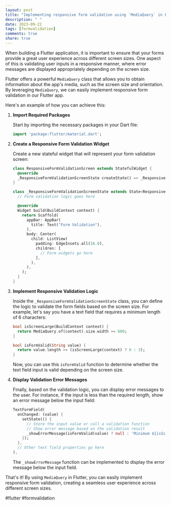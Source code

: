 ```yaml
---
layout: post
title: "Implementing responsive form validation using `MediaQuery` in Flutter"
description: " "
date: 2023-09-22
tags: [formvalidation]
comments: true
share: true
---
```


When building a Flutter application, it is important to ensure that your forms provide a great user experience across different screen sizes. One aspect of this is validating user inputs in a responsive manner, where error messages are displayed appropriately depending on the screen size.

Flutter offers a powerful `MediaQuery` class that allows you to obtain information about the app's media, such as the screen size and orientation. By leveraging `MediaQuery`, we can easily implement responsive form validation in our Flutter app.

Here's an example of how you can achieve this:

1. **Import Required Packages**

   Start by importing the necessary packages in your Dart file:

   ```dart
   import 'package:flutter/material.dart';
   ```

2. **Create a Responsive Form Validation Widget**

   Create a new stateful widget that will represent your form validation screen:

   ```dart
   class ResponsiveFormValidationScreen extends StatefulWidget {
     @override
     _ResponsiveFormValidationScreenState createState() => _ResponsiveFormValidationScreenState();
   }
   
   class _ResponsiveFormValidationScreenState extends State<ResponsiveFormValidationScreen> {
     // Form validation logic goes here
   
     @override
     Widget build(BuildContext context) {
       return Scaffold(
         appBar: AppBar(
           title: Text("Form Validation"),
         ),
         body: Center(
           child: ListView(
             padding: EdgeInsets.all(16.0),
             children: [
               // Form widgets go here
             ],
           ),
         ),
       );
     }
   }
   ```

3. **Implement Responsive Validation Logic**

   Inside the `_ResponsiveFormValidationScreenState` class, you can define the logic to validate the form fields based on the screen size. For example, let's say you have a text field that requires a minimum length of 6 characters:

   ```dart
   bool isScreenLarge(BuildContext context) {
     return MediaQuery.of(context).size.width >= 600;
   }
   
   bool isFormValid(String value) {
     return value.length >= (isScreenLarge(context) ? 6 : 3);
   }
   ```

   Now, you can use this `isFormValid` function to determine whether the text field input is valid depending on the screen size.

4. **Display Validation Error Messages**

   Finally, based on the validation logic, you can display error messages to the user. For instance, if the input is less than the required length, show an error message below the input field:

   ```dart
   TextFormField(
     onChanged: (value) {
       setState(() {
         // Store the input value or call a validation function
         // Show error message based on the validation result
         _showErrorMessage(isFormValid(value) ? null : 'Minimum ${isScreenLarge(context) ? 6 : 3} characters required');
       });
     },
     // Other text field properties go here
   ),
   ```

   The `_showErrorMessage` function can be implemented to display the error message below the input field.

That's it! By using `MediaQuery` in Flutter, you can easily implement responsive form validation, creating a seamless user experience across different screen sizes.

#flutter #formvalidation
